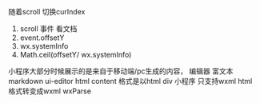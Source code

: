随着scroll 切换curIndex
1. scroll 事件 看文档
2. event.offsetY
3. wx.systemInfo
4. Math.ceil(offsetY/ wx.systemInfo)

小程序大部分时候展示的是来自于移动端/pc生成的内容，
编辑器  富文本markdown  ui-editor  html 
content 格式是以html div
小程序 只支持wxml 
html  格式转变成wxml  wxParse